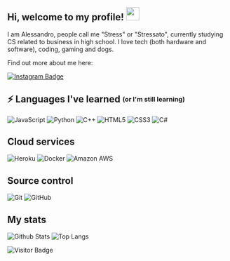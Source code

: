 ## Hi, welcome to my profile! <img src="https://raw.githubusercontent.com/aemmadi/aemmadi/master/wave.gif" width="30px">

I am Alessandro, people call me "Stress" or "Stressato", currently studying CS related to business in high school. I love tech (both hardware and software), coding, gaming and dogs.

Find out more about me here:


[![Instagram Badge](https://img.shields.io/badge/-alee.marras-purple?style=flat-square&logo=instagram&logoColor=white&link=https://instagram.com/alee.marras/)](https://instagram.com/alee.marras)

## ⚡ Languages I've learned <sub><sup>(or I'm still learning)</sup></sub>

![JavaScript](https://img.shields.io/badge/-JavaScript-black?style=flat-square&logo=javascript)
![Python](https://img.shields.io/badge/-Python-black?style=flat-square&logo=Python)
![C++](https://img.shields.io/badge/-C++-00599C?style=flat-square&logo=c)
![HTML5](https://img.shields.io/badge/-HTML5-E34F26?style=flat-square&logo=html5&logoColor=white)
![CSS3](https://img.shields.io/badge/-CSS3-1572B6?style=flat-square&logo=css3)
![C#](https://img.shields.io/badge/C%23-%23239120.svg?style=flat-square&logo=c-sharp&logoColor=white)

## Cloud services

![Heroku](https://img.shields.io/badge/-Heroku-430098?style=flat-square&logo=heroku)
![Docker](https://img.shields.io/badge/-Docker-black?style=flat-square&logo=docker)
![Amazon AWS](https://img.shields.io/badge/Amazon%20AWS-232F3E?style=flat-square&logo=amazon-aws)

## Source control

![Git](https://img.shields.io/badge/-Git-black?style=flat-square&logo=git)
![GitHub](https://img.shields.io/badge/-GitHub-181717?style=flat-square&logo=github)

## My stats
![Github Stats](https://github-readme-stats.vercel.app/api?username=stressatoo&count_private=true&show_icons=true&include_all_commits=true)
![Top Langs](https://github-readme-stats.vercel.app/api/top-langs/?username=stressatoo&hide=TeX&layout=compact)

![Visitor Badge](https://visitor-badge.laobi.icu/badge?page_id=stressatoo)
